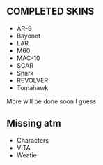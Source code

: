 ## COMPLETED SKINS
- AR-9
- Bayonet
- LAR
- M60
- MAC-10
- SCAR
- Shark
- REVOLVER
- Tomahawk

More will be done soon I guess

## Missing atm
- Characters
- VITA
- Weatie
